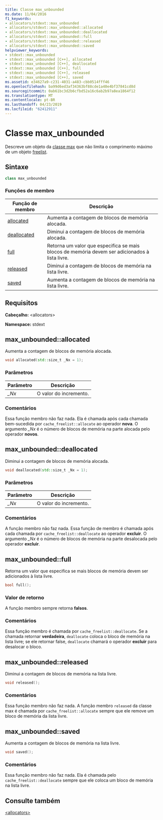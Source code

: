 ```yaml
---
title: Classe max_unbounded
ms.date: 11/04/2016
f1_keywords:
- allocators/stdext::max_unbounded
- allocators/stdext::max_unbounded::allocated
- allocators/stdext::max_unbounded::deallocated
- allocators/stdext::max_unbounded::full
- allocators/stdext::max_unbounded::released
- allocators/stdext::max_unbounded::saved
helpviewer_keywords:
- stdext::max_unbounded
- stdext::max_unbounded [C++], allocated
- stdext::max_unbounded [C++], deallocated
- stdext::max_unbounded [C++], full
- stdext::max_unbounded [C++], released
- stdext::max_unbounded [C++], saved
ms.assetid: e34627a9-c231-4031-a483-cbb0514fff46
ms.openlocfilehash: ba99d6ed3af34363bf88cde1a40e4bf37841cd8d
ms.sourcegitcommit: 0ab61bc3d2b6cfbd52a16c6ab2b97a8ea1864f12
ms.translationtype: MT
ms.contentlocale: pt-BR
ms.lasthandoff: 04/23/2019
ms.locfileid: "62412911"
---
```

# <a name="maxunbounded-class"></a>Classe max_unbounded

Descreve um objeto da [classe max](../standard-library/allocators-header.md) que não limita o comprimento máximo de um objeto [freelist](../standard-library/freelist-class.md).

## <a name="syntax"></a>Sintaxe

```cpp
class max_unbounded
```

### <a name="member-functions"></a>Funções de membro

|Função de membro|Descrição|
|-|-|
|[allocated](#allocated)|Aumenta a contagem de blocos de memória alocada.|
|[deallocated](#deallocated)|Diminui a contagem de blocos de memória alocada.|
|[full](#full)|Retorna um valor que especifica se mais blocos de memória devem ser adicionados à lista livre.|
|[released](#released)|Diminui a contagem de blocos de memória na lista livre.|
|[saved](#saved)|Aumenta a contagem de blocos de memória na lista livre.|

## <a name="requirements"></a>Requisitos

**Cabeçalho:** \<allocators>

**Namespace:** stdext

## <a name="allocated"></a>  max_unbounded::allocated

Aumenta a contagem de blocos de memória alocada.

```cpp
void allocated(std::size_t _Nx = 1);
```

### <a name="parameters"></a>Parâmetros

|Parâmetro|Descrição|
|---------------|-----------------|
|*_Nx*|O valor do incremento.|

### <a name="remarks"></a>Comentários

Essa função membro não faz nada. Ela é chamada após cada chamada bem-sucedida por `cache_freelist::allocate` ao operador **nova**. O argumento *_Nx* é o número de blocos de memória na parte alocada pelo operador **novos**.

## <a name="deallocated"></a>  max_unbounded::deallocated

Diminui a contagem de blocos de memória alocada.

```cpp
void deallocated(std::size_t _Nx = 1);
```

### <a name="parameters"></a>Parâmetros

|Parâmetro|Descrição|
|---------------|-----------------|
|*_Nx*|O valor do incremento.|

### <a name="remarks"></a>Comentários

A função membro não faz nada. Essa função de membro é chamada após cada chamada por `cache_freelist::deallocate` ao operador **excluir**. O argumento *_Nx* é o número de blocos de memória na parte desalocada pelo operador **excluir**.

## <a name="full"></a>  max_unbounded::full

Retorna um valor que especifica se mais blocos de memória devem ser adicionados à lista livre.

```cpp
bool full();
```

### <a name="return-value"></a>Valor de retorno

A função membro sempre retorna **falsos**.

### <a name="remarks"></a>Comentários

Essa função membro é chamada por `cache_freelist::deallocate`. Se a chamada retornar **verdadeira**, `deallocate` coloca o bloco de memória na lista livre; se ele retornar false, `deallocate` chamará o operador **excluir** para desalocar o bloco.

## <a name="released"></a>  max_unbounded::released

Diminui a contagem de blocos de memória na lista livre.

```cpp
void released();
```

### <a name="remarks"></a>Comentários

Essa função membro não faz nada. A função membro `released` da classe max é chamada por `cache_freelist::allocate` sempre que ele remove um bloco de memória da lista livre.

## <a name="saved"></a>  max_unbounded::saved

Aumenta a contagem de blocos de memória na lista livre.

```cpp
void saved();
```

### <a name="remarks"></a>Comentários

Essa função membro não faz nada. Ela é chamada pelo `cache_freelist::deallocate` sempre que ele coloca um bloco de memória na lista livre.

## <a name="see-also"></a>Consulte também

[\<allocators>](../standard-library/allocators-header.md)<br/>
